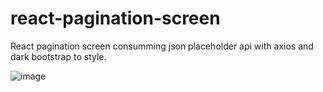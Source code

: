 # react-pagination-screen
React pagination screen consumming json placeholder api with axios and dark bootstrap to style. 

![image](https://user-images.githubusercontent.com/30128774/209416649-a9536ad4-5e6d-427b-91c2-50b53a0c493e.png)
 


